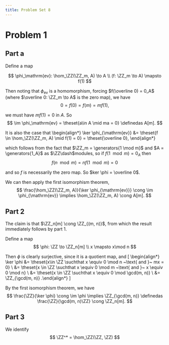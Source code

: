 ```yaml
---
title: Problem Set 8
---
```


# Problem 1

## Part a

Define a map

$$
\phi_\mathrm{ev}: \hom_\ZZ(\ZZ_m, A) \to A \\
(f: \ZZ_m \to A) \mapsto f(1)
$$

Then noting that $\phi_\mathrm{ev}$ is a homomorphism, forcing $f(\overline 0) = 0_A$ (where $\overline 0: \ZZ_m \to A$ is the zero map), we have
$$
0 = f(0) = f(m) = m f(1),
$$

we must have $mf(1) = 0$ in $A$. So 
$$
\im \phi_\mathrm{ev} = \theset{a\in A \mid ma = 0} \definedas A[m].
$$

It is also the case that
\begin{align*}
\ker \phi_{\mathrm{ev}} &= \theset{f \in \hom_\ZZ(\ZZ_m, A) \mid f(1) = 0} = \theset{\overline 0},
\end{align*}

which follows from the fact that $\ZZ_m = \generators{1 \mod m}$ and $A = \generators{1_A}$ as $\ZZ\dash$modules, so if $f(1 \mod m) = 0_A$ then 
$$
f(n \mod m) = nf( 1 \mod m) = 0
$$ 

and so $f$ is necessarily the zero map. So $ker \phi = \overline 0$. 

We can then apply the first isomorphism theorem,
$$
\frac{\hom_\ZZ(\ZZ_m, A)}{\ker \phi_{\mathrm{ev}}} \cong \im \phi_{\mathrm{ev}} \implies \hom_\ZZ(\ZZ_m, A) \cong A[m].
$$

## Part 2

The claim is that $\ZZ_n[m] \cong \ZZ_{(m, n)}$, from which the result immediately follows by part 1.

Define a map
$$
\phi: \ZZ \to \ZZ_n[m] \\ 
x \mapsto x\mod n
$$

Then $\phi$ is clearly surjective, since it is a quotient map, and
\[
\begin{align*}
\ker \phi &= \theset{x\in \ZZ \suchthat x \equiv 0 \mod n ~\text{ and }~ mx = 0} \\
&= \theset{x \in \ZZ \suchthat x \equiv 0 \mod m ~\text{ and }~ x \equiv 0 \mod n} \\
&= \theset{x \in \ZZ \suchthat x  \equiv 0 \mod \gcd(m, n)} \\
&= \ZZ_{\gcd(m, n)}
.\end{align*}
\]

By the first isomorphism theorem, we have
$$
\frac{\ZZ}{\ker \phi} \cong \im \phi \implies \ZZ_{\gcd(m, n)} \definedas \frac{\ZZ}{\gcd(m, n)\ZZ} \cong \ZZ_n[m].
$$

## Part 3

We identify
$$
\ZZ^* = \hom_\ZZ(\ZZ, \ZZ)
$$